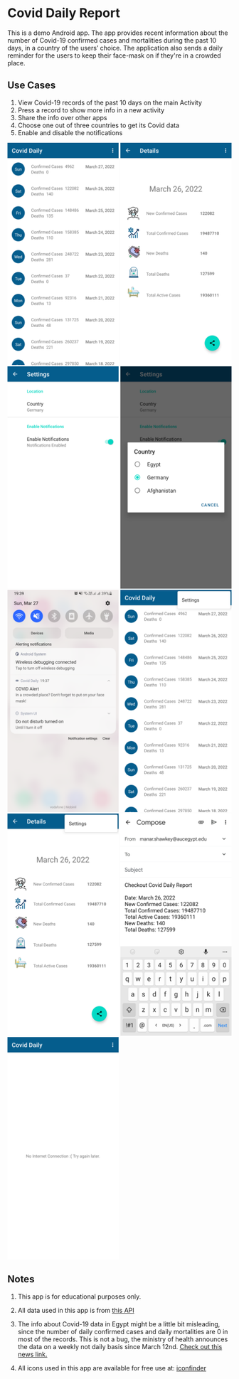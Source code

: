 # Covid Daily Report

This is a demo Android app. The app provides recent information
about the number of Covid-19 confirmed cases and mortalities
during the past 10 days, in a country of the users’ choice.
The application also sends a daily reminder for the users
to keep their face-mask on if they're in a crowded place.

## Use Cases
1. View Covid-19 records of the past 10 days on the main Activity
2. Press a record to show more info in a new activity
3. Share the info over other apps
4. Choose one out of three countries to get its Covid data
5. Enable and disable the notifications

<img src="screenshots/main_activity.png" width="250" height="500"> <img src="screenshots/details_activity.png" width="250" height="500"> <img src="screenshots/preferences1.png" width="250" height="500"> 
<img src="screenshots/preferences.png" width="250" height="500"> <img src="screenshots/notification.png" width="250" height="500"> <img src="screenshots/main_activity _to_settings.png" width="250" height="500"> 
<img src="screenshots/details_activity_to_settings.png" width="250" height="500"> <img src="screenshots/sharing.png" width="250" height="500"> <img src="screenshots/no_internet_connection.png" width="250" height="500"> 

## Notes
1. This app is for educational purposes only.
2. All data used in this app is from [this API](https://about-corona.net/documentation)
3. The info about Covid-19 data in Egypt might
   be a little bit misleading, since the
   number of daily confirmed cases
   and daily mortalities are 0 in most of
   the records. This is not a bug, the ministry
   of health announces the data on a weekly  not
   daily basis since March 12nd.
   [Check out this news link.](https://www.youm7.com/story/2022/3/12/%D8%A8%D8%AF%D9%84%D8%A7-%D9%85%D9%86-%D8%A8%D9%8A%D8%A7%D9%86-%D9%8A%D9%88%D9%85%D9%89-%D8%A7%D9%84%D8%B5%D8%AD%D8%A9-%D8%AA%D8%B9%D9%84%D9%86-%D8%A5%D8%AD%D8%B5%D8%A7%D8%A6%D9%8A%D8%A7%D8%AA-%D8%A5%D8%B5%D8%A7%D8%A8%D8%A7%D8%AA-%D9%88%D9%88%D9%81%D9%8A%D8%A7%D8%AA-%D9%83%D9%88%D8%B1%D9%88%D9%86%D8%A7/5688630)

4. All icons used in this app are available for free use
   at: [iconfinder](https://www.iconfinder.com/)

